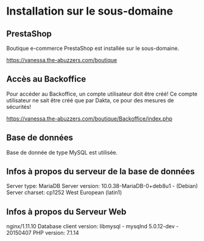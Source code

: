 # Installation sur le sous-domaine

## PrestaShop

Boutique e-commerce PrestaShop est installée sur le sous-domaine.

<https://vanessa.the-abuzzers.com/boutique>

## Accès au Backoffice

Pour accéder au Backoffice, un compte utilisateur doit être créé!
Ce compte utilisateur ne sait être créé que par Dakta, ce pour des mesures de sécurités!

<https://vanessa.the-abuzzers.com/boutique/Backoffice/index.php>

## Base de données

Base de donnée de type MySQL est utilisée.


## Infos à propos du serveur de la base de données

Server type: MariaDB
Server version: 10.0.38-MariaDB-0+deb8u1 - (Debian)
Server charset: cp1252 West European (latin1)

## Infos à propos du Serveur Web

nginx/1.11.10
Database client version: libmysql - mysqlnd 5.0.12-dev - 20150407
PHP version: 7.1.14
